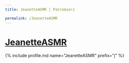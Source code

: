 ```yaml
---
title: JeanetteASMR | Patromierz

permalink: /JeanetteASMR
---
```


# [JeanetteASMR](https://patronite.pl/JeanetteASMR)

{% include profile.md name="JeanetteASMR" prefix="j" %}
